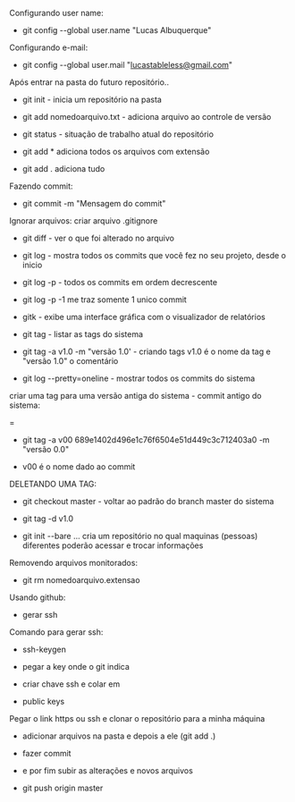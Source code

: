 Configurando user name:

- git config --global user.name "Lucas Albuquerque"

Configurando e-mail:

- git config --global user.mail "lucastableless@gmail.com"

Após entrar na pasta do futuro repositório..

- git init - inicia um repositório na pasta

- git add nomedoarquivo.txt - adiciona arquivo ao controle de versão

- git status - situação de trabalho atual do repositório

- git add * adiciona todos os arquivos com extensão

- git add . adiciona tudo

Fazendo commit:
- git commit -m "Mensagem do commit" 

Ignorar arquivos: criar arquivo .gitignore 

- git diff - ver o que foi alterado no arquivo

- git log - mostra todos os commits que você fez no seu projeto, desde o inicio

- git log -p - todos os commits em ordem decrescente

- git log -p -1 me traz somente 1 unico commit

- gitk - exibe uma interface gráfica com o visualizador de
relatórios

- git tag - listar as tags do sistema

- git tag  -a v1.0 -m "versão 1.0' - criando tags v1.0 é o nome da tag e "versão 1.0" o comentário

- git log --pretty=oneline - mostrar todos os commits do sistema

criar uma tag para uma versão antiga do sistema - commit antigo do sistema:

= 

- git tag -a v00 689e1402d496e1c76f6504e51d449c3c712403a0 -m "versão 0.0"

- v00 é o nome dado ao commit 

DELETANDO UMA TAG:

- git checkout master - voltar ao padrão do branch master do sistema

- git tag -d v1.0

- git init --bare  ... cria um repositório no qual maquinas (pessoas) diferentes poderão acessar e trocar informações

Removendo arquivos monitorados:

- git rm nomedoarquivo.extensao

Usando github:

- gerar ssh

Comando para gerar ssh:

- ssh-keygen

- pegar a key onde o git indica

- criar chave ssh e colar em

- public keys

Pegar o link https ou ssh e clonar o repositório para a minha máquina

- adicionar arquivos na pasta e depois a ele (git add .)

- fazer commit 

- e por fim subir as alterações e novos arquivos

- git push origin master
